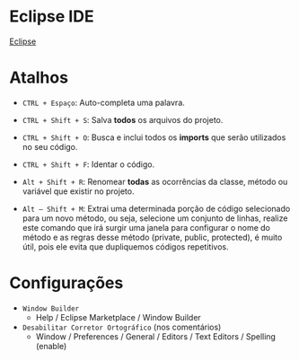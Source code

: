 # Eclipse IDE

[Eclipse](https://www.eclipse.org/downloads/)

# Atalhos

- `CTRL + Espaço`: Auto-completa uma palavra.

- `CTRL + Shift + S`: Salva **todos** os arquivos do projeto.

- `CTRL + Shift + O`: Busca e inclui todos os __imports__ que serão utilizados no seu código.

- `CTRL + Shift + F`: Identar o código.

- `Alt + Shift + R`: Renomear **todas** as ocorrências da classe, método ou variável que existir no projeto.

- `Alt – Shift + M`: Extrai uma determinada porção de código selecionado para um novo método, ou seja, selecione um conjunto de linhas, realize este comando que irá surgir uma janela para configurar o nome do método e as regras desse método (private, public, protected), é muito útil, pois ele evita que dupliquemos códigos repetitivos.

# Configurações

- `Window Builder`
  - Help / Eclipse Marketplace / Window Builder
- `Desabilitar Corretor Ortográfico` (nos comentários)
  - Window / Preferences / General / Editors / Text Editors / Spelling (enable)
